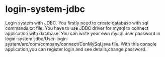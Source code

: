# login-system-jdbc
Login system with JDBC.
You firstly need to create database with sql commands.txt file.
You have to use JDBC driver for mysql to  connect application with database.
You can write your own mysql user password in login-system-jdbc/User-login-system/src/com/company/connect/ConMySql.java file.
With this console application,you can register login and see details,change password.
